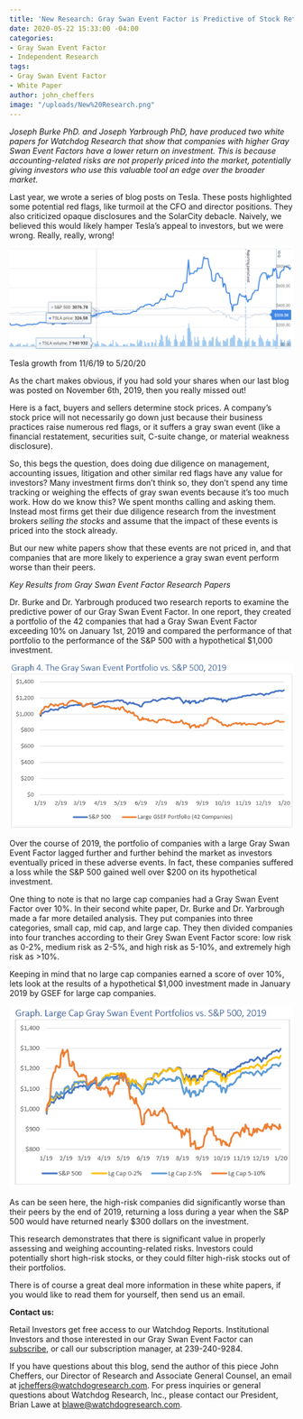 ```yaml
---
title: 'New Research: Gray Swan Event Factor is Predictive of Stock Return'
date: 2020-05-22 15:33:00 -04:00
categories:
- Gray Swan Event Factor
- Independent Research
tags:
- Gray Swan Event Factor
- White Paper
author: john_cheffers
image: "/uploads/New%20Research.png"
---
```


*Joseph Burke PhD. and Joseph Yarbrough PhD, have produced two white papers for Watchdog Research that show that companies with higher Gray Swan Event Factors have a lower return on investment. This is because accounting-related risks are not properly priced into the market, potentially giving investors who use this valuable tool an edge over the broader market.*

Last year, we wrote a series of blog posts on Tesla. These posts highlighted some potential red flags, like turmoil at the CFO and director positions. They also criticized opaque disclosures and the SolarCity debacle. Naively, we believed this would likely hamper Tesla’s appeal to investors, but we were wrong. Really, really, wrong!

![WP 5.22.20.png](/uploads/WP%205.22.20.png)

Tesla growth from 11/6/19 to 5/20/20

As the chart makes obvious, if you had sold your shares when our last blog was posted on November 6th, 2019, then you really missed out!

Here is a fact, buyers and sellers determine stock prices. A company’s stock price will not necessarily go down just because their business practices raise numerous red flags, or it suffers a gray swan event (like a financial restatement, securities suit, C-suite change, or material weakness disclosure).

So, this begs the question, does doing due diligence on management, accounting issues, litigation and other similar red flags have any value for investors? Many investment firms don’t think so, they don’t spend any time tracking or weighing the effects of gray swan events because it’s too much work. How do we know this? We spent months calling and asking them. Instead most firms get their due diligence research from the investment brokers *selling the stocks* and assume that the impact of these events is priced into the stock already.

But our new white papers show that these events are not priced in, and that companies that are more likely to experience a gray swan event perform worse than their peers.

*Key Results from Gray Swan Event Factor Research Papers*

Dr. Burke and Dr. Yarbrough produced two research reports to examine the predictive power of our Gray Swan Event Factor. In one report, they created a portfolio of the 42 companies that had a Gray Swan Event Factor exceeding 10% on January 1st, 2019 and compared the performance of that portfolio to the performance of the S&P 500 with a hypothetical $1,000 investment.

![WP 5.22.20 image2.png](/uploads/WP%205.22.20%20image2.png)

Over the course of 2019, the portfolio of companies with a large Gray Swan Event Factor lagged further and further behind the market as investors eventually priced in these adverse events. In fact, these companies suffered a loss while the S&P 500 gained well over $200 on its hypothetical investment.

One thing to note is that no large cap companies had a Gray Swan Event Factor over 10%. In their second white paper, Dr. Burke and Dr. Yarbrough made a far more detailed analysis. They put companies into three categories, small cap, mid cap, and large cap. They then divided companies into four tranches according to their Grey Swan Event Factor score: low risk as 0-2%, medium risk as 2-5%, and high risk as 5-10%, and extremely high risk as >10%.

Keeping in mind that no large cap companies earned a score of over 10%, lets look at the results of a hypothetical $1,000 investment made in January 2019 by GSEF for large cap companies.

![WP 5.22.20 image3.png](/uploads/WP%205.22.20%20image3.png)

As can be seen here, the high-risk companies did significantly worse than their peers by the end of 2019, returning a loss during a year when the S&P 500 would have returned nearly $300 dollars on the investment.

This research demonstrates that there is significant value in properly assessing and weighing accounting-related risks. Investors could potentially short high-risk stocks, or they could filter high-risk stocks out of their portfolios.

There is of course a great deal more information in these white papers, if you would like to read them for yourself, then send us an email.

**Contact us:**

Retail Investors get free access to our Watchdog Reports. Institutional Investors and those interested in our Gray Swan Event Factor can [subscribe](https://www.watchdogresearch.com/pricing), or call our subscription manager, at 239-240-9284.

If you have questions about this blog, send the author of this piece John Cheffers, our Director of Research and Associate General Counsel, an email at [jcheffers@watchdogresearch.com](mailto:jcheffers@watchdogresearch.com). For press inquiries or general questions about Watchdog Research, Inc., please contact our President, Brian Lawe at [blawe@watchdogresearch.com](mailto:blawe@watchdogresearch.com).